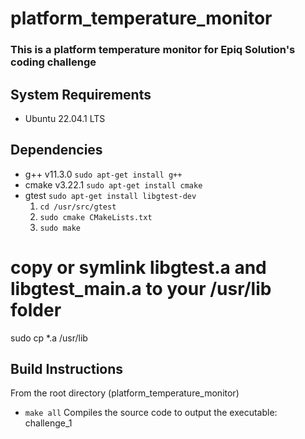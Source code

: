 # platform_temperature_monitor

### This is a platform temperature monitor for Epiq Solution's coding challenge


## System Requirements
* Ubuntu 22.04.1 LTS

## Dependencies
* g++ v11.3.0 ``` sudo apt-get install g++ ```
* cmake v3.22.1 ``` sudo apt-get install cmake ```
* gtest ``` sudo apt-get install libgtest-dev ```
    1.  ```cd /usr/src/gtest ```
    2.  ```sudo cmake CMakeLists.txt```
    3.  ```sudo make ```
 
# copy or symlink libgtest.a and libgtest_main.a to your /usr/lib folder
sudo cp *.a /usr/lib

## Build Instructions
From the root directory (platform_temperature_monitor)
* ```make all``` Compiles the source code to output the executable: challenge_1